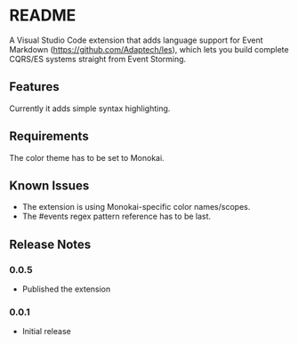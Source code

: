 # README

A Visual Studio Code extension that adds language support for Event Markdown (https://github.com/Adaptech/les), which lets you build complete CQRS/ES systems straight from Event Storming.

## Features

Currently it adds simple syntax highlighting.

## Requirements

The color theme has to be set to Monokai.

## Known Issues

* The extension is using Monokai-specific color names/scopes.
* The #events regex pattern reference has to be last.

## Release Notes

### 0.0.5

* Published the extension

### 0.0.1

* Initial release
